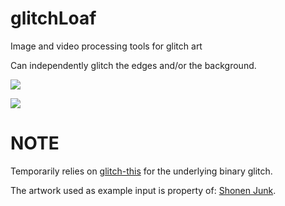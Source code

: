 # glitchLoaf
Image and video processing tools for glitch art

Can independently glitch the edges and/or the background.

![](https://github.com/BenCowen/glitchLoaf/tree/main/results/keepers/sj3280-glitchBlur.gif)


![](https://github.com/BenCowen/glitchLoaf/tree/main/results/keepers/sj3280-swap.gif)

# NOTE
Temporarily relies on [glitch-this](https://github.com/TotallyNotChase/glitch-this) for the underlying binary glitch.

The artwork used as example input is property of: [Shonen Junk](https://shonenjunk.xyz/).
